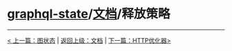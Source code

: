 # [graphql-state](https://github.com/babyfish-ct/graphql-state)/[文档](./README_zh_CN.md)/释放策略

-----------
[< 上一篇：图状态](./graph-state/README_zh_CN.md) | [返回上级：文档](./README_zh_CN.md) | [下一篇：HTTP优化器>](./http-optimization/README_zh_CN.md)
